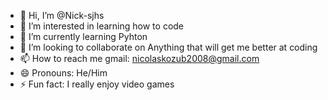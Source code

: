 - 👋 Hi, I’m @Nick-sjhs
- 👀 I’m interested in learning how to code 
- 🌱 I’m currently learning Pyhton 
- 💞️ I’m looking to collaborate on Anything that will get me better at coding 
- 📫 How to reach me gmail: nicolaskozub2008@gmail.com
- 😄 Pronouns: He/Him 
- ⚡ Fun fact: I really enjoy video games 

<!---
Nick-sjhs/Nick-sjhs is a ✨ special ✨ repository because its `README.md` (this file) appears on your GitHub profile.
You can click the Preview link to take a look at your changes.
--->
